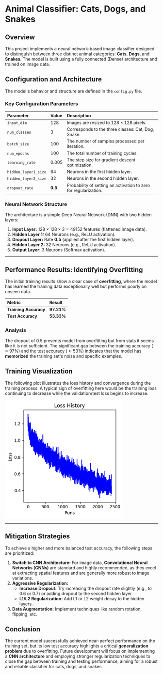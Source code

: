 # Animal Classifier: Cats, Dogs, and Snakes

## Overview

This project implements a neural network-based image classifier designed to distinguish between three distinct animal categories: **Cats**, **Dogs**, and **Snakes**. The model is built using a fully connected (Dense) architecture and trained on image data.

## Configuration and Architecture

The model's behavior and structure are defined in the `config.py` file.

### Key Configuration Parameters

| Parameter | Value | Description |
| :--- | :--- | :--- |
| `input_dim` | 128 | Images are resized to $128 \times 128$ pixels. |
| `num_classes` | 3 | Corresponds to the three classes: Cat, Dog, Snake. |
| `batch_size` | 100 | The number of samples processed per iteration. |
| `num_epochs` | 100 | The total number of training cycles. |
| `learning_rate` | 0.005 | The step size for gradient descent optimization. |
| `hidden_layer1_size` | 64 | Neurons in the first hidden layer. |
| `hidden_layer2_size` | 32 | Neurons in the second hidden layer. |
| `dropout_rate` | **0.5** | Probability of setting an activation to zero for regularization. |

### Neural Network Structure

The architecture is a simple Deep Neural Network (DNN) with two hidden layers:

1.  **Input Layer:** $128 \times 128 \times 3 = 49152$ features (flattened image data).
2.  **Hidden Layer 1:** 64 Neurons (e.g., ReLU activation).
3.  **Dropout Layer:** Rate **0.5** (applied after the first hidden layer).
4.  **Hidden Layer 2:** 32 Neurons (e.g., ReLU activation).
5.  **Output Layer:** 3 Neurons (Softmax activation).

---

## Performance Results: Identifying Overfitting

The initial training results show a clear case of **overfitting**, where the model has learned the training data exceptionally well but performs poorly on unseen data.

| Metric | Result |
| :--- | :--- |
| **Training Accuracy** | **97.21%** |
| **Test Accuracy** | **53.33%** |

### Analysis

The dropout of 0.5 prevents model from overfitting but from stats it seems like it is not sufficient.
The significant gap between the training accuracy ($\approx 97\%$) and the test accuracy ($\approx 53\%$) indicates that the model has **memorized** the training set's noise and specific examples.

## Training Visualization

The following plot illustrates the loss history and convergence during the training process. A typical sign of overfitting here would be the training loss continuing to decrease while the validation/test loss begins to increase.

![Loss History Statistics](https://github.com/gopalsingh2910/classifier-NN/blob/main/loss_history_stats.png)

---

## Mitigation Strategies

To achieve a higher and more balanced test accuracy, the following steps are prioritized:

1.  **Switch to CNN Architecture:** For image data, **Convolutional Neural Networks (CNNs)** are standard and highly recommended, as they excel at extracting spatial features and are generally more robust to image variations.
2.  **Aggressive Regularization:**
    * **Increase Dropout:** Try increasing the dropout rate slightly (e.g., to $0.6$ or $0.7$) or adding dropout to the second hidden layer.
    * **L1/L2 Regularization:** Add L1 or L2 weight decay to the hidden layers.
3.  **Data Augmentation:** Implement techniques like random rotation, flipping, etc.

## Conclusion

The current model successfully achieved near-perfect performance on the training set, but its low test accuracy highlights a critical **generalization problem** due to overfitting. Future development will focus on implementing a **CNN architecture** and employing stronger regularization techniques to close the gap between training and testing performance, aiming for a robust and reliable classifier for cats, dogs, and snakes.
